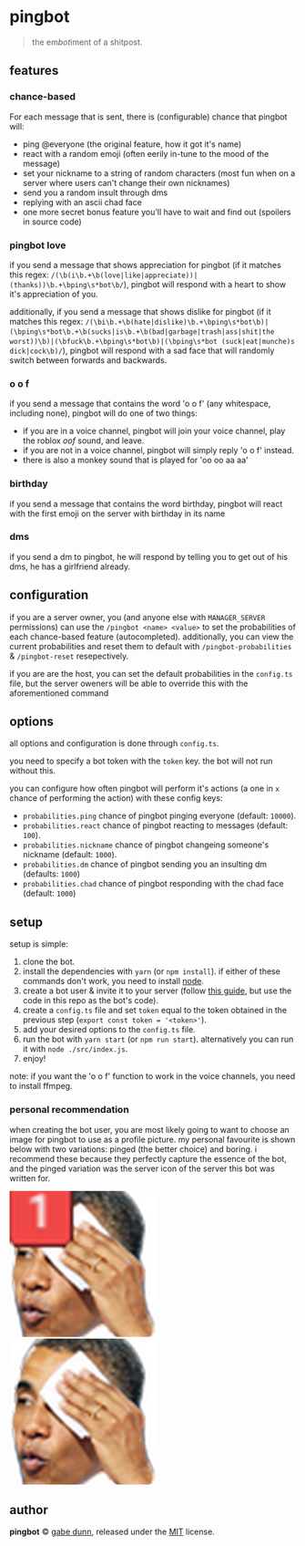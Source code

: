 # pingbot
> the em*bot*iment of a shitpost.

## features

### chance-based
For each message that is sent, there is (configurable) chance that pingbot will:
 - ping @everyone (the original feature, how it got it's name)
 - react with a random emoji (often eerily in-tune to the mood of the message)
 - set your nickname to a string of random characters (most fun when on a server where users can't change their own
     nicknames)
 - send you a random insult through dms
 - replying with an ascii chad face
 - one more secret bonus feature you'll have to wait and find out (spoilers in source code)

### pingbot love
if you send a message that shows appreciation for pingbot (if it matches this regex:
`/(\b(i\b.+\b(love|like|appreciate))|(thanks))\b.+\bping\s*bot\b/`), pingbot will respond with a heart to show it's appreciation of you.

additionally, if you send a message that shows dislike for pingbot (if it matches this regex:
`/(\bi\b.+\b(hate|dislike)\b.+\bping\s*bot\b)|(\bping\s*bot\b.+\b(sucks|is\b.+\b(bad|garbage|trash|ass|shit|the worst))\b)|(\bfuck\b.+\bping\s*bot\b)|(\bping\s*bot (suck|eat|munche)s dick|cock\b)/`),
pingbot will respond with a sad face that will randomly switch between forwards and backwards.

### o o f
if you send a message that contains the word 'o o f' (any whitespace, including none), pingbot will do one of two things:
 - if you are in a voice channel, pingbot will join your voice channel, play the roblox *oof* sound, and leave.
 - if you are not in a voice channel, pingbot will simply reply 'o o f' instead.
 - there is also a monkey sound that is played for 'oo oo aa aa'

### birthday
if you send a message that contains the word birthday, pingbot will react with the first emoji on the server
with birthday in its name

### dms
if you send a dm to pingbot, he will respond by telling you to get out of his dms, he has a girlfriend already.


## configuration
if you are a server owner, you (and anyone else with `MANAGER_SERVER` permissions) can use the `/pingbot <name> <value>`
to set the probabilities of each chance-based feature (autocompleted). additionally, you can view the current probabilities
and reset them to default with `/pingbot-probabilities` & `/pingbot-reset` resepectively.

if you are are the host, you can set the default probabilities in the `config.ts` file, but the server oweners
will be able to override this with the aforementioned command

## options
all options and configuration is done through `config.ts`.

you need to specify a bot token with the `token` key. the bot will not run without this.

you can configure how often pingbot will perform it's actions (a one in `x` chance of performing the action) with these
config keys:
 - `probabilities.ping` chance of pingbot pinging everyone (default: `10000`).
 - `probabilities.react` chance of pingbot reacting to messages (default: `100`).
 - `probabilities.nickname` chance of pingbot changeing someone's nickname (default: `1000`).
 - `probabilities.dm` chance of pingbot sending you an insulting dm (defaults: `1000`)
 - `probabilities.chad` chance of pingbot responding with the chad face (default: `1000`)

## setup
setup is simple:
 1. clone the bot.
 2. install the dependencies with `yarn` (or `npm install`). if either of these commands don't work, you need to install
 [node][2].
 3. create a bot user & invite it to your server (follow [this guide][1], but use the code in this repo as the bot's
 code).
 4. create a `config.ts` file and set `token` equal to the token obtained in the previous step (`export const token = '<token>'`).
 5. add your desired options to the `config.ts` file.
 6. run the bot with `yarn start` (or `npm run start`). alternatively you can run it with `node ./src/index.js`.
 7. enjoy!

[1]: https://www.howtogeek.com/364225/how-to-make-your-own-discord-bot/
[2]: https://nodejs.org

note: if you want the 'o o f' function to work in the voice channels, you need to install ffmpeg.

### personal recommendation
when creating the bot user, you are most likely going to want to choose an image for pingbot to use as a profile
picture. my personal favourite is shown below with two variations: pinged (the better choice) and boring. i
recommend these because they perfectly capture the essence of the bot, and the pinged variation was
the server icon of the server this bot was written for.

![pingbot pinged][pinged]
![pingbot boring][boring]

[pinged]: resources/pingbot.png
[boring]: resources/pingbot-boring.png

## author
**pingbot** © [gabe dunn](https://github.com/redxtech), released under the [MIT](./license.md) license.
